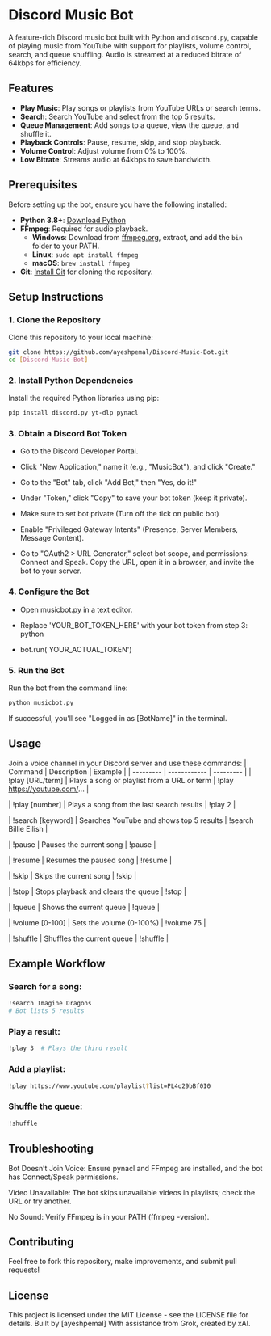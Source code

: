 # Discord Music Bot

A feature-rich Discord music bot built with Python and `discord.py`, capable of playing music from YouTube with support for playlists, volume control, search, and queue shuffling. Audio is streamed at a reduced bitrate of 64kbps for efficiency.

## Features
- **Play Music**: Play songs or playlists from YouTube URLs or search terms.
- **Search**: Search YouTube and select from the top 5 results.
- **Queue Management**: Add songs to a queue, view the queue, and shuffle it.
- **Playback Controls**: Pause, resume, skip, and stop playback.
- **Volume Control**: Adjust volume from 0% to 100%.
- **Low Bitrate**: Streams audio at 64kbps to save bandwidth.

## Prerequisites
Before setting up the bot, ensure you have the following installed:
- **Python 3.8+**: [Download Python](https://www.python.org/downloads/)
- **FFmpeg**: Required for audio playback.
  - **Windows**: Download from [ffmpeg.org](https://ffmpeg.org/download.html), extract, and add the `bin` folder to your PATH.
  - **Linux**: `sudo apt install ffmpeg`
  - **macOS**: `brew install ffmpeg`
- **Git**: [Install Git](https://git-scm.com/downloads) for cloning the repository.


## Setup Instructions

### 1. Clone the Repository
Clone this repository to your local machine:
```bash
git clone https://github.com/ayeshpemal/Discord-Music-Bot.git
cd [Discord-Music-Bot]
```

### 2. Install Python Dependencies
Install the required Python libraries using pip:
```bash
pip install discord.py yt-dlp pynacl
```

### 3. Obtain a Discord Bot Token
- Go to the Discord Developer Portal.

- Click "New Application," name it (e.g., "MusicBot"), and click "Create."

- Go to the "Bot" tab, click "Add Bot," then "Yes, do it!"

- Under "Token," click "Copy" to save your bot token (keep it private).

- Make sure to set bot private (Turn off the tick on public bot)

- Enable "Privileged Gateway Intents" (Presence, Server Members, Message Content).

- Go to "OAuth2 > URL Generator," select bot scope, and permissions: Connect and Speak. Copy the URL, open it in a browser, and invite the bot to your server.

### 4. Configure the Bot
- Open musicbot.py in a text editor.

- Replace 'YOUR_BOT_TOKEN_HERE' with your bot token from step 3:
python

- bot.run('YOUR_ACTUAL_TOKEN')

### 5. Run the Bot
Run the bot from the command line:
```bash
python musicbot.py
```

If successful, you’ll see "Logged in as [BotName]" in the terminal.

## Usage
Join a voice channel in your Discord server and use these commands:
| Command | Description | Example |
| --------- | ------------ | --------- |
| !play [URL/term] | Plays a song or playlist from a URL or term | !play https://youtube.com/... |

| !play [number] | Plays a song from the last search results | !play 2 |

| !search [keyword] | Searches YouTube and shows top 5 results | !search Billie Eilish |

| !pause | Pauses the current song | !pause |

| !resume | Resumes the paused song | !resume |

| !skip | Skips the current song | !skip |

| !stop | Stops playback and clears the queue | !stop |

| !queue | Shows the current queue | !queue |

| !volume [0-100] | Sets the volume (0-100%) | !volume 75 |

| !shuffle | Shuffles the current queue | !shuffle |

## Example Workflow
### Search for a song:
```bash
!search Imagine Dragons
# Bot lists 5 results
```

### Play a result:
```bash
!play 3  # Plays the third result
```

### Add a playlist:
```bash
!play https://www.youtube.com/playlist?list=PL4o29bBf0I0
```

### Shuffle the queue:
```bash
!shuffle
```

## Troubleshooting
Bot Doesn’t Join Voice: Ensure pynacl and FFmpeg are installed, and the bot has Connect/Speak permissions.

Video Unavailable: The bot skips unavailable videos in playlists; check the URL or try another.

No Sound: Verify FFmpeg is in your PATH (ffmpeg -version).

## Contributing
Feel free to fork this repository, make improvements, and submit pull requests!

## License
This project is licensed under the MIT License - see the LICENSE file for details.
Built by [ayeshpemal]
With assistance from Grok, created by xAI.



